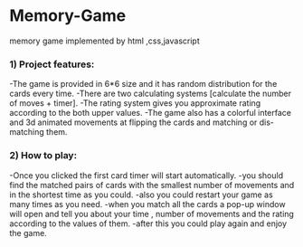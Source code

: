 # Memory-Game
memory game implemented by html ,css,javascript

### 1)	Project features:

-The game is provided in 6*6 size and it has random distribution for the cards every time.
-There are two calculating systems [calculate the number of moves + timer].
-The rating system gives you approximate rating according to the both upper values.
-The game also has a colorful interface and 3d animated movements at flipping the cards and matching or dis-matching them.

### 2)	How to play:

-Once you clicked the first card timer will start automatically.
-you should find the matched pairs of cards with the smallest number of movements and in the shortest time as you could.
-also you could restart your game as many times as you need.
-when you match all the cards a pop-up window will open and tell you about your time , number of movements and the rating according to the values of them.
-after this you could play again and enjoy the game.
